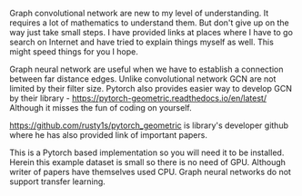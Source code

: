 Graph convolutional network are new to my level of understanding. It requires a lot of mathematics to understand them. But don't give up
on the way just take small steps. I have provided links at places where I have to go search on Internet and have tried to explain things myself as well. 
This might speed things for you I hope. 

Graph neural network are useful when we have to establish a connection between far distance edges. Unlike convolutional network GCN are
not limited by their filter size. Pytorch also provides easier way to develop GCN by their library - https://pytorch-geometric.readthedocs.io/en/latest/
Although it misses the fun of coding on yourself.

https://github.com/rusty1s/pytorch_geometric is library's developer github where he has also provided link of important papers.

This is a Pytorch based implementation so you will need it to be installed. Herein this example dataset is small so there is no need of GPU.
Although writer of papers have themselves used CPU. Graph neural networks do not support transfer learning.
